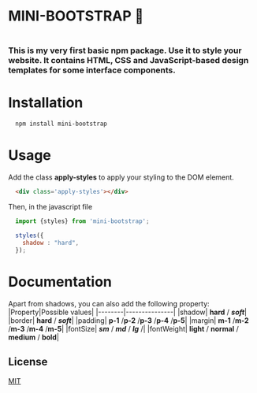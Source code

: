 # MINI-BOOTSTRAP 🚀
### <br /> This is my very first basic npm package. Use it to style your website. It contains HTML, CSS and JavaScript-based design templates for some interface components. <br />
# Installation 
```bash
  npm install mini-bootstrap
```
# Usage
Add the class **apply-styles** to apply your styling to the DOM element.
```html
  <div class='apply-styles'></div>
```
Then, in the javascript file
```javascript
  import {styles} from 'mini-bootstrap';
  
  styles({
    shadow : "hard",
  });
```
# Documentation

Apart from shadows, you can also add the following property:
|Property|Possible values|
|--------|---------------|
|shadow| **hard** / **_soft_**|
|border| **hard** / **_soft_**|
|padding| **p-1** /**p-2** /**p-3** /**p-4** /**p-5**|
|margin| **m-1** /**m-2** /**m-3** /**m-4** /**m-5**|
|fontSize|  **_sm_** /  **_md_** / **_lg_** /|
|fontWeight|  **light** /  **normal** / **medium** / **bold**|


## License

[MIT](https://choosealicense.com/licenses/mit/)
